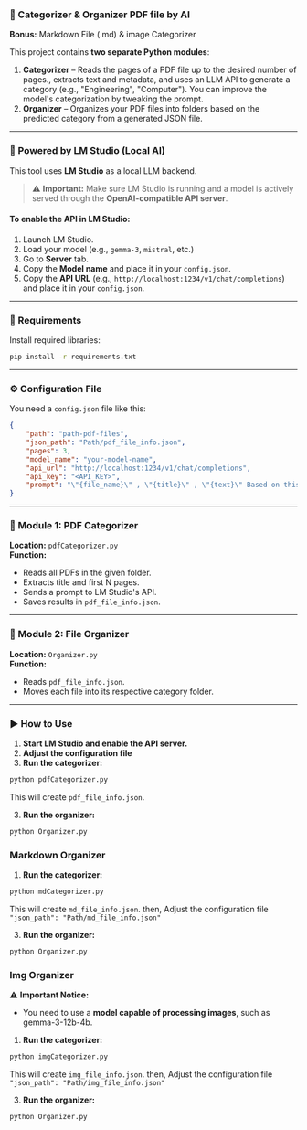 ### 📂 Categorizer & Organizer PDF file by AI
**Bonus:** Markdown File (.md) & image Categorizer

This project contains **two separate Python modules**:

1. **Categorizer** – Reads the pages of a PDF file up to the desired number of pages., extracts text and metadata, and uses an LLM API to generate a category (e.g., "Engineering", "Computer"). You can improve the model's categorization by tweaking the prompt.
2. **Organizer** – Organizes your PDF files into folders based on the predicted category from a generated JSON file.

---

### 🧠 Powered by LM Studio (Local AI)

This tool uses **LM Studio** as a local LLM backend.

> ⚠️ **Important:** Make sure LM Studio is running and a model is actively served through the **OpenAI-compatible API server**.

#### To enable the API in LM Studio:
1. Launch LM Studio.
2. Load your model (e.g., `gemma-3`, `mistral`, etc.)
3. Go to **Server** tab.
4. Copy the **Model name** and place it in your `config.json`.
5. Copy the **API URL** (e.g., `http://localhost:1234/v1/chat/completions`) and place it in your `config.json`.

---

### 🔧 Requirements

Install required libraries:

```bash
pip install -r requirements.txt
```

---

### ⚙️ Configuration File

You need a `config.json` file like this:

```json
{
    "path": "path-pdf-files",
    "json_path": "Path/pdf_file_info.json",
    "pages": 3,
    "model_name": "your-model-name",
    "api_url": "http://localhost:1234/v1/chat/completions",
    "api_key": "<API_KEY>",
    "prompt": "\"{file_name}\" , \"{title}\" , \"{text}\" Based on this information, determine the category for this document. It should be a single word in English. Example: Engineering, Computer etc."
}
```

---

### 📁 Module 1: PDF Categorizer

**Location:** `pdfCategorizer.py`  
**Function:**  
- Reads all PDFs in the given folder.
- Extracts title and first N pages.
- Sends a prompt to LM Studio's API.
- Saves results in `pdf_file_info.json`.

---

### 📁 Module 2: File Organizer

**Location:** `Organizer.py`  
**Function:**  
- Reads `pdf_file_info.json`.
- Moves each file into its respective category folder.

---

### ▶️ How to Use

1. **Start LM Studio and enable the API server.**
2. **Adjust the configuration file**
3. **Run the categorizer:**

```bash
python pdfCategorizer.py
```

This will create `pdf_file_info.json`.

3. **Run the organizer:**

```bash
python Organizer.py
```
### Markdown Organizer

1. **Run the categorizer:**

```bash
python mdCategorizer.py
```
This will create `md_file_info.json`. then, Adjust the configuration file `"json_path": "Path/md_file_info.json"`

3. **Run the organizer:**

```bash
python Organizer.py
```
### Img Organizer
⚠️ **Important Notice:** 

- You need to use a **model capable of processing images**, such as gemma-3-12b-4b.

1. **Run the categorizer:**

```bash
python imgCategorizer.py
```
This will create `img_file_info.json`. then, Adjust the configuration file `"json_path": "Path/img_file_info.json"`

3. **Run the organizer:**

```bash
python Organizer.py
```
